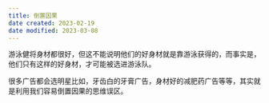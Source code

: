 ```yaml
---
title: 倒置因果
date created: 2023-02-19
date modified: 2023-03-08
---
```


游泳健将身材都很好，但这不能说明他们的好身材就是靠游泳获得的，而事实是，他们只有这样的好身材，才可能被选进游泳队。

很多广告都会选明星比如，牙齿白的牙膏广告，身材好的减肥药广告等等，其实就是利用我们容易倒置因果的思维误区。
